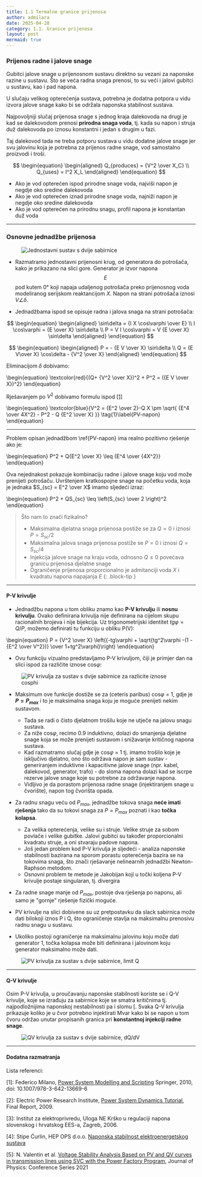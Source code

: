 ```yaml
---
title: 1.1 Termalne granice prijenosa
author: admilara
date: 2025-04-28
category: 1.1. Granice prijenosa
layout: post
mermaid: true
---
```


### Prijenos radne i jalove snage

Gubitci jalove snage u prijenosnom sustavu direktno su vezani za naponske razine
u sustavu. Što se veća radna snaga prenosi, to su veći i jalovi gubitci u sustavu, 
kao i pad napona. 

U slučaju velikog opterećenja sustava, potrebna je dodatna potpora u vidu izvora
jalove snage kako bi se održala naponska stabilnost sustava.

Najpovoljniji slučaj prijenosa snage s jednog kraja dalekovoda na drugi je kad
se dalekovodom prenosi **prirodna snaga voda**, tj. kada su napon i struja duž
dalekovoda po iznosu konstantni i jedan s drugim u fazi. 

Taj dalekovod tada ne treba potporu sustava u vidu dodatne jalove snage jer svu 
jalovinu koja je potrebna za prijenos radne snage, vod samostalno proizvodi i troši. 

$$
\begin{equation}
\begin{aligned}
    Q_{produces} = {V^2 \over X_C} \\
    Q_{uses} = I^2 X_L
\end{aligned}
\end{equation}
$$

- Ako je vod opterećen ispod prirodne snage voda, najviši napon je negdje oko
sredine dalekovoda
- Ako je vod opterećen iznad prirodne snage voda, najniži napon je negdje oko
sredine dalekovoda
- Ako je vod opterećen na prirodnu snagu, profil napona je konstantan duž voda

<hr>

### Osnovne jednadžbe prijenosa

<figure>
    <img src="{{ site.baseurl }}/assets/gitbook/images/two-bus-sys.svg" alt="Jednostavni sustav s dvije sabirnice">
</figure>

- Razmatramo jednostavni prijenosni krug, od generatora do potrošača, kako je prikazano na slici gore. Generator je 
izvor napona $$E$$ pod kutem 0° koji napaja udaljenog potrošača preko prijenosnog voda modeliranog serijskom reaktancijom $X$. 
Napon na strani potrošača iznosi $V\angle\delta$. 

- Jednadžbama ispod se opisuje radna i jalova snaga na strani potrošača:

$$
\begin{equation}
\begin{aligned}
    \sin\delta = {I X \cos\varphi \over E} \\
    I \cos\varphi = {E \over X} \sin\delta \\
    P = V I \cos\varphi = V {E \over X} \sin\delta
\end{aligned}
\end{equation}
$$

$$
\begin{equation}
\begin{aligned}
    P = - {E V \over X} \sin\delta \\
    Q = {E V\over X} \cos\delta - {V^2 \over X}
\end{aligned}
\end{equation}
$$

Eliminacijom $\delta$ dobivamo:

\begin{equation}
    \textcolor{red}{(Q+ {V^2 \over X})^2 + P^2 = ({E V \over X})^2}
\end{equation}

Rješavanjem po $V^2$ dobivamo formulu ispod [[1]](https://link.springer.com/book/10.1007/978-3-642-13669-6)

\begin{equation}
    \textcolor{blue}{V^2 = {E^2 \over 2}-Q X \pm \sqrt{ {E^4 \over 4X^2} - P^2 - Q {E^2 \over X} }}
    \tag{1}\label{PV-napon}
\end{equation}

<hr>

Problem opisan jednadžbom \ref{PV-napon} ima realno pozitivno rješenje ako je:

\begin{equation}
    P^2 + Q{E^2 \over X} \leq {E^4 \over {4X^2}}
\end{equation}

Ova nejednakost pokazuje kombinaciju radne i jalove snage koju vod može prenijeti potrošaču. Uvrštenjem kratkospojne
snage na početku voda, koja je jednaka $S_{sc} = E^2 \over X$ imamo sljedeći izraz:

\begin{equation}
    P^2 + QS_{sc} \leq \left(S_{sc} \over 2 \right)^2 
\end{equation}

>Što nam to znači fizikalno?
> - Maksimalna djelatna snaga prijenosa postiže se za $Q = 0$ i iznosi $P = S_{sc}/2$
> - Maksimalna jalova snaga prijenosa postiže se $P = 0$ i iznosi $Q = S_{sc}/4$
> - Injekcija jalove snage na kraju voda, odnosno $Q \leq 0$ povećava granicu prijenosa djelatne snage
> - Ograničenje prijenosa proporcionalno je admitanciji voda $X$ i kvadratu napona napajanja $E$
{: .block-tip }

<hr>

#### P-V krivulje

- Jednadžbu napona u tom obliku znamo kao **P-V krivulju** ili **nosnu krivulju**.
Ovako definirana krivulja nije definirana na cijelom skupu racionalnih brojeva i nije bijekcija.
Uz trigonometrijski identitet $tg\varphi = Q/P$, možemo definirati tu funkciju u obliku P(V):

\begin{equation}
    P = {V^2 \over X} \left({-tg\varphi + \sqrt{tg^2\varphi -(1 - {E^2 \over V^2})} \over 1+tg^2\varphi}\right)
\end{equation}

- Ovu funkciju vizualno predstavljamo P-V krivuljom, čiji je primjer dan na slici ispod za različite iznose cos$\varphi$:

<figure>
    <img src="{{ site.baseurl }}/assets/gitbook/images/pv-curve-multiple-cos.svg" alt="PV krivulja za sustav s dvije sabirnice za razlicite iznose cosphi">
</figure>

- Maksimum ove funkcije dostiže se za (ceteris paribus) cos$\varphi$ = 1, gdje je **$P=P_{max}$** i to je maksimalna 
snaga koju je moguće prenijeti nekim sustavom. 
    * Tada se radi o čisto djelatnom trošilu koje ne utječe na jalovu snagu sustava.
    * Za niže cos$\varphi$, recimo 0.9 induktivno, dolazi do smanjenja djelatne snage koja se može prenijeti sustavom i snižavanje kritičnog napona sustava. 
    * Kad razmatramo slučaj gdje je cos$\varphi$ = 1 tj. imamo trošilo koje je isključivo djelatno, ono što održava napon je sam sustav - generiranjem induktivne i 
    kapacitivne jalove snage (npr. kabel, dalekovod, generator, trafo) - do sloma napona dolazi kad se iscrpe rezerve jalove snage koje 
    su potrebne za održavanje napona. 
    * Vidljivo je da porastom prijenosa radne snage (injektiranjem snage u čvorište), napon tog čvorišta opada.

- Za radnu snagu veću od $P_{max}$, jednadžbe tokova snaga **neće imati rješenja** tako da su tokovi snaga za
$P = P_{max}$ poznati i kao **točka kolapsa**. 
    * Za velika opterećenja, velike su i struje. Velike struje za sobom povlače i velike gubitke. Jalovi gubitci
    su također proporcionalni kvadratu struje, a oni stvaraju padove napona.
    * Još jedan problem kod P-V krivulja je sljedeći - analiza naponske stabilnosti bazirana na sporom porastu
    opterećenja bazira se na tokovima snaga, što znači rješavanje nelinearnih jednadžbi Newton-Raphson metodom.
    * Osnovni problem te metode je Jakobijan koji u točki koljena P-V krivulje postaje singularan, tj. divergira

- Za radne snage manje od $P_{max}$, postoje dva rješenja po naponu, ali samo je "gornje" rješenje fizički moguće.

- PV krivulje na slici dobivene su uz pretpostavku da slack sabirnica može dati bilokoji iznos P i Q, što ograničenje
stavlja na maksimalnu prenosivu radnu snagu u sustavu.
- Ukoliko postoji ograničenje na maksimalnu jalovinu koju može dati generator 1, točka kolapsa može biti definirana i 
jalovinom koju generator maksimalno može dati.

<figure>
    <img src="{{ site.baseurl }}/assets/gitbook/images/pv-curve-q-limit.svg" alt="PV krivulja za sustav s dvije sabirnice, limit Q">
</figure>

<hr>

#### Q-V krivulje

Osim P-V krivulja, u proučavanju naponske stabilnosti koriste se i Q-V krivulje, koje se izrađuju za sabirnice koje se 
smatra kritičnima tj. najpodložnijima naponskoj nestabilnosti pa i slomu [. 
Svaka Q-V krivulja prikazuje koliko je u čvor potrebno injektirati Mvar kako bi se napon u tom čvoru održao unutar
propisanih granica pri **konstantnoj injekciji radne snage**. 

<figure>
    <img src="{{ site.baseurl }}/assets/gitbook/images/qv-curve-multiple-cos.svg" alt="QV krivulja za sustav s dvije sabirnice, dQ/dV">
</figure>


<hr>

#### Dodatna razmatranja 










Lista referenci:

\[1\]: Federico Milano, [Power System Modelling and Scripting](https://link.springer.com/book/10.1007/978-3-642-13669-6) 
Springer, 2010, doi: 10.1007/978-3-642-13669-6

\[2\]: Electric Power Research Institute, [Power System Dynamics Tutorial](https://www.epri.com/research/products/000000000001016042), Final Report, 2009.

\[3\]: Institut za elektroprivredu, Uloga NE Krško u regulaciji napona slovenskog i hrvatskog EES-a, Zagreb, 2006.

\[4\]: Stipe Ćurlin, HEP OPS d.o.o. [Naponska stabilnost elektroenergetskog sustava](https://www.scribd.com/doc/211829732/Stabilnost-Ees-A)

\[5\]: N. Valentin et al. [Voltage Stability Analysis Based on PV and QV curves in transmission lines using SVC with the Power Factory Program](https://iopscience.iop.org/article/10.1088/1742-6596/1993/1/012015/pdf), Journal of Physics: Conference Series 2021
